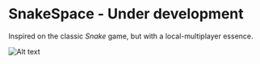 # SnakeSpace - Under development

Inspired on the classic <i>Snake</i> game, but with a local-multiplayer essence.


![Alt text](https://github.com/WebAxol/SnakeSpace/blob/main/img/gameplay1.png)
